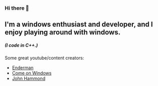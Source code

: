 ### Hi there 👋

## I'm a windows enthusiast and developer, and I enjoy playing around with windows.

##### (I code in C++.)


Some great youtube/content creators:
* [Enderman](https://www.malwarewatch.org/)
* [Come on Windows](https://www.youtube.com/@ComeonWindows)
* [John Hammond](https://www.youtube.com/@_JohnHammond)
